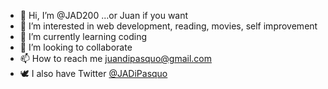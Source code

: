 - 👋 Hi, I’m @JAD200 ...or Juan if you want
- 👀 I’m interested in web development, reading, movies, self improvement
- 🌱 I’m currently learning coding
- 💞️ I’m looking to collaborate 
- 📫 How to reach me juandipasquo@gmail.com 
- 🕊️ I also have Twitter [@JADiPasquo](https://twitter.com/JADiPasquo)

<!---
JAD200/JAD200 is a ✨ special ✨ repository because its `README.md` (this file) appears on your GitHub profile.
You can click the Preview link to take a look at your changes.
--->
